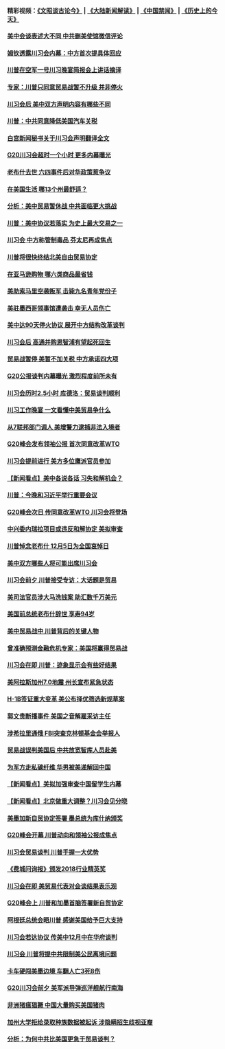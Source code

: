 #### 精彩视频：[《文昭谈古论今》](https://github.com/gfw-breaker/wenzhao/blob/master/README.md?t=12031832) | [《大陆新闻解读》](https://github.com/gfw-breaker/ntdtv-comedy/blob/master/README.md?t=12031832) | [《中国禁闻》](https://github.com/gfw-breaker/ntdtv-news/blob/master/README.md?t=12031832) | [《历史上的今天》](https://github.com/gfw-breaker/today-in-history/blob/master/README.md?t=12031832) 

#### [美中会谈表述大不同 中共删美使馆微信评论](../pages/nsc412/n10888630.md?t=12031832) 

#### [姆钦透露川习会内幕：中方首次提具体回应](../pages/nsc412/n10888705.md?t=12031832) 

#### [川普在空军一号川习晚宴简报会上讲话摘译](../pages/nsc412/n10888383.md?t=12031832) 

#### [专家：川普只同意贸易战暂不升级 并非停火](../pages/nsc412/n10888167.md?t=12031832) 

#### [川习会后 美中双方声明内容有哪些不同](../pages/nsc412/n10887865.md?t=12031832) 

#### [川普：中共同意降低美国汽车关税](../pages/nsc412/n10887941.md?t=12031832) 

#### [白宫新闻秘书关于川习会声明翻译全文](../pages/nsc412/n10887606.md?t=12031832) 

#### [G20川习会超时一个小时 更多内幕曝光](../pages/nsc412/n10887352.md?t=12031832) 

#### [老布什去世 六四事件后对华政策惹争议](../pages/nsc412/n10887293.md?t=12031832) 

#### [在美国生活 哪13个州最舒适？](../pages/nsc412/n10885846.md?t=12031832) 

#### [分析：美中贸易暂休战 中共面临更大挑战](../pages/nsc412/n10887001.md?t=12031832) 

#### [川普：美中协议若落实 为史上最大交易之一](../pages/nsc412/n10886854.md?t=12031832) 

#### [川习会 中方称管制毒品 芬太尼再成焦点](../pages/nsc412/n10886698.md?t=12031832) 

#### [川普将很快终结北美自由贸易协定](../pages/nsc412/n10886773.md?t=12031832) 

#### [在亚马逊购物 哪六类商品最省钱](../pages/nsc412/n10885744.md?t=12031832) 

#### [美助索马里空袭叛军 击毙九名青年党份子](../pages/nsc412/n10886553.md?t=12031832) 

#### [美驻墨西哥领事馆遭袭击 幸无人员伤亡](../pages/nsc412/n10886435.md?t=12031832) 

#### [美中达90天停火协议 展开中方结构改革谈判](../pages/nsc412/n10886295.md?t=12031832) 

#### [川习会后 高通并购恩智浦有望起死回生](../pages/nsc412/n10886262.md?t=12031832) 

#### [贸易战暂停 美暂不加关税 中方承诺四大项](../pages/nsc412/n10885998.md?t=12031832) 

#### [G20公报谈判内幕曝光 激烈程度前所未有](../pages/nsc412/n10886135.md?t=12031832) 

#### [川习会历时2.5小时 库德洛：贸易谈判顺利](../pages/nsc412/n10886126.md?t=12031832) 

#### [川习工作晚宴 一文看懂中美贸易争什么](../pages/nsc412/n10885926.md?t=12031832) 

#### [从7联邦部门调人 美增警力逮捕非法入境者](../pages/nsc412/n10885908.md?t=12031832) 

#### [G20峰会发布领袖公报 首次同意改革WTO](../pages/nsc412/n10885805.md?t=12031832) 

#### [川习会提前进行 美方多位鹰派官员参加](../pages/nsc412/n10885934.md?t=12031832) 

#### [【新闻看点】美中各说各话 习失和解机会？](../pages/nsc412/n10885600.md?t=12031832) 

#### [川普：今晚和习近平举行重要会议](../pages/nsc412/n10885728.md?t=12031832) 

#### [G20峰会次日 传同意改革WTO 川习会将登场](../pages/nsc412/n10885625.md?t=12031832) 

#### [中兴委内瑞拉项目或违反和解协定 美拟审查](../pages/nsc412/n10885649.md?t=12031832) 

#### [川普悼念老布什 12月5日为全国哀悼日](../pages/nsc412/n10885598.md?t=12031832) 

#### [美中双方哪些人将可能出席川习会](../pages/nsc412/n10885005.md?t=12031832) 

#### [川习会前夕 川普接受专访：大话题是贸易](../pages/nsc412/n10885302.md?t=12031832) 

#### [美司法官员涉大马洗钱案 助汇数千万美元](../pages/nsc412/n10885165.md?t=12031832) 

#### [美国前总统老布什辞世 享寿94岁](../pages/nsc412/n10885222.md?t=12031832) 

#### [美中贸易战中 川普背后的关键人物](../pages/nsc412/n10884767.md?t=12031832) 

#### [曾准确预测金融危机专家：美国将赢得贸易战](../pages/nsc412/n10884588.md?t=12031832) 

#### [川习会在即 川普：迹象显示会有些好结果](../pages/nsc412/n10884381.md?t=12031832) 

#### [美阿拉斯加州7.0地震 州长宣布紧急状态](../pages/nsc412/n10884351.md?t=12031832) 

#### [H-1B签证重大变革 美公布择优筛选新规草案](../pages/nsc412/n10884676.md?t=12031832) 

#### [郭文贵断播事件 美国之音解雇采访主任](../pages/nsc412/n10884567.md?t=12031832) 

#### [涉希拉里通俄  FBI突查克林顿基金会举报人](../pages/nsc412/n10884405.md?t=12031832) 

#### [贸易战误判美国后 中共放宽智库人员赴美](../pages/nsc412/n10883875.md?t=12031832) 

#### [为军方走私碳纤维 华男被美递解回中国](../pages/nsc412/n10884519.md?t=12031832) 

#### [【新闻看点】美拟加强审查中国留学生内幕](../pages/nsc412/n10884162.md?t=12031832) 

#### [【新闻看点】北京做重大调整？川习会见分晓](../pages/nsc412/n10884055.md?t=12031832) 

#### [美墨加新自贸协定签署 墨总统为库什纳颁奖](../pages/nsc412/n10884432.md?t=12031832) 

#### [G20峰会开幕 川普动向和领袖公报成焦点](../pages/nsc412/n10884060.md?t=12031832) 

#### [川习会贸易谈判 川普手握一大优势](../pages/nsc412/n10884168.md?t=12031832) 

#### [《费城问询报》颁发2018行业精英奖](../pages/nsc412/n10884089.md?t=12031832) 

#### [川习会在即 美贸易代表对会谈结果表乐观](../pages/nsc412/n10884015.md?t=12031832) 

#### [G20峰会上 川普和加墨首脑签署新自贸协定](../pages/nsc412/n10883937.md?t=12031832) 

#### [阿根廷总统会晤川普 感谢美国给予巨大支持](../pages/nsc412/n10883966.md?t=12031832) 

#### [川习会若达协议 传美中12月中在华府谈判](../pages/nsc412/n10883914.md?t=12031832) 

#### [川习会 川普将提中共限制美公民离境问题](../pages/nsc412/n10883635.md?t=12031832) 

#### [卡车硬闯美墨边境 车翻人亡3死8伤](../pages/nsc412/n10883369.md?t=12031832) 

#### [G20川习会前夕 美军派导弹巡洋舰航行南海](../pages/nsc412/n10883306.md?t=12031832) 

#### [非洲猪瘟猖獗 中国大量购买美国猪肉](../pages/nsc412/n10882413.md?t=12031832) 

#### [加州大学拒给录取种族数据被起诉  涉隐瞒招生歧视亚裔](../pages/nsc412/n10883124.md?t=12031832) 

#### [分析：为何中共比美国更急于贸易谈判？](../pages/nsc412/n10882299.md?t=12031832) 

